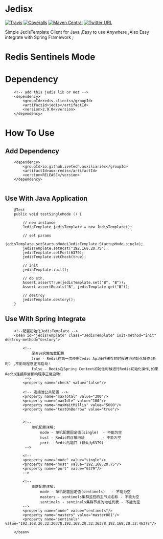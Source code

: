 # Jedisx
[![Travis](https://img.shields.io/travis/rust-lang/rust.svg)](https://github.com/ivetech/Jedisx)
[![Coveralls](https://img.shields.io/coveralls/jekyll/jekyll.svg)]([![Travis](https://img.shields.io/travis/rust-lang/rust.svg)](https://github.com/ivetech/Jedisx))
[![Maven Central](https://img.shields.io/maven-central/v/org.apache.maven/apache-maven.svg)](http://search.maven.org/#artifactdetails%7Cio.github.ivetech.auxiliaries%7Caux-redis%7C1.1.1-RELEASE%7Cjar)
[![Twitter URL](https://img.shields.io/twitter/url/http/shields.io.svg?style=social)](https://twitter.com/@ytuaebi)

Simple JedisTemplate Client for Java ,Easy to use Anywhere ;Also Easy integrate with Spring Framework ;



# Redis Sentinels Mode


# Dependency

```
    <!-- add this jedis lib or not -->
    <dependency>
        <groupId>redis.clients</groupId>
        <artifactId>jedis</artifactId>
        <version>2.9.0</version>
    </dependency>
```



# How To Use

## Add Dependency
```
    <dependency>
        <groupId>io.github.ivetech.auxiliaries</groupId>
        <artifactId>aux-redis</artifactId>
        <version>RELEASE</version>
    </dependency>   
    
```


## Use With Java Application

```
    @Test
    public void testSingleMode () {

        // new instance
        JedisTemplate jedisTemplate = new JedisTemplate();

        // set params
        jedisTemplate.setStartupMode(JedisTemplate.StartupMode.single);
        jedisTemplate.setHost("192.168.20.75");
        jedisTemplate.setPort(6379);
        jedisTemplate.setCheck(true);

        // init 
        jedisTemplate.init();

        // do sth.
        Assert.assertTrue(jedisTemplate.set("B", "B"));
        Assert.assertEquals("B", jedisTemplate.get("B"));

        // destroy 
        jedisTemplate.destory();
    }

```


## Use With Spring Integrate
```
    <!--配置初始化JedisTemplate -->
    <bean id="jedisTemplate" class="JedisTemplate" init-method="init" destroy-method="destory">

        <!--
            是否开启懒加载配置
            true - Redis在第一次使用Jedis Api操作缓存的时候进行初始化操作(耗时) ,不影响程序正常启动!
            false - Redis在Spring Context初始化时候进行Redis初始化操作,如果Redis连接异常影响程序正常启动!
         -->
        <property name="check" value="false"/>

        <!-- 连接池公共配置 -->
        <property name="maxTotal" value="200"/>
        <property name="maxIdle" value="100"/>
        <property name="maxWaitMillis" value="5000"/>
        <property name="testOnBorrow" value="true"/>


        <!--
            单机配置详解:
                mode - 单机配置固定值(single)  - 不能为空
                host - Redis的连接地址        - 不能为空
                port - Redis的端口 (默认为6379)
         -->

        <!--
        <property name="mode" value="single"/>
        <property name="host" value="192.168.20.75"/>
        <property name="port" value="6379"/>
        -->
        
        <!--
            集群配置详解:
                mode - 单机配置固定值(sentinels)   - 不能为空
                masters - sentinels集群监控的主节点名称 - 不能为空
                sentinels - sentinels集群节点的地址列表 - 不能为空
        -->
        <property name="mode" value="sentinels"/>
        <property name="masters" value="master001"/>
        <property name="sentinels" value="192.168.20.32:26378,192.168.20.32:36378,192.168.20.32:46378"/>

    </bean>
```
